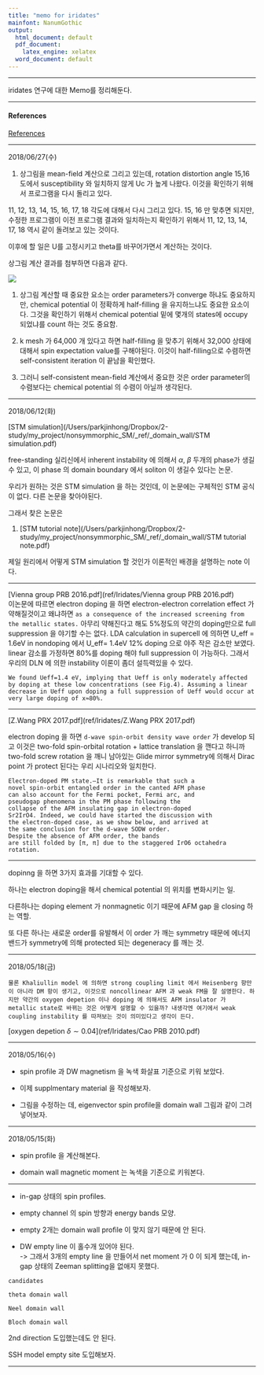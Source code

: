 ```yaml
---
title: "memo for iridates"
mainfont: NanumGothic
output:
  html_document: default
  pdf_document:
    latex_engine: xelatex
  word_document: default
---
```






***

iridates 연구에 대한 Memo를 정리해둔다.


***

#### References

[References](ref_iridates.html)



***

2018/06/27(수)

1. 상그림을 mean-field 계산으로 그리고 있는데, rotation distortion angle 15,16 도에서 susceptibility 와 일치하지 않게 Uc 가 높게 나왔다. 이것을 확인하기 위해서 프로그램을 다시 돌리고 있다.

11, 12, 13, 14, 15, 16, 17, 18 각도에 대해서 다시 그리고 있다. 15, 16 만 맞추면 되지만, 수정한 프로그램이 이전 프로그램 결과와 일치하는지 확인하기 위해서 11, 12, 13, 14, 17, 18 역시 같이 돌려보고 있는 것이다.

이후에 할 일은 U를 고정시키고 theta를 바꾸어가면서 계산하는 것이다.

상그림 계산 결과를 첨부하면 다음과 같다.

![](/Users/parkjinhong/Dropbox/2-study/my_project/nonsymmorphic_SM/latex/_mean-field-PRB/_figs/_fig3_susceptibility/Phase_Diagram_Mean_field_Cal/phase-diagram.jpg)


1. 상그림 계산할 때 중요한 요소는 order parameters가 converge 하냐도 중요하지만, chemical potential 이 정확하게 half-filling 을 유지하느냐도 중요한 요소이다.
그것을 확인하기 위해서 chemical potential 밑에 몇개의 states에 occupy 되었냐를 count 하는 것도 중요함.

1. k mesh 가 64,000 개 있다고 하면 half-filling 을 맞추기 위해서 32,000 상태에 대해서 spin expectation value를 구해야된다. 이것이 half-filling으로 수렴하면 self-consistent iteration 이 끝남을 확인했다.

1. 그러니 self-consistent mean-field 계산에서 중요한 것은 order parameter의 수렴보다는 chemical potential 의 수렴이 아닐까 생각된다. 


***

2018/06/12(화)

[STM simulation](/Users/parkjinhong/Dropbox/2-study/my_project/nonsymmorphic_SM/_ref/_domain_wall/STM simulation.pdf)

free-standing 실리신에서 inherent instability 에 의해서 $\alpha$, $\beta$ 두개의 phase가 생길 수 있고, 이 phase 의 domain boundary 에서 soliton 이 생길수 있다는 논문.

우리가 원하는 것은 STM simulation 을 하는 것인데, 이 논문에는 구체적인 STM 공식이 없다.  다른 논문을 찾아야된다. 

그래서 찾은 논문은

1. [STM tutorial note](/Users/parkjinhong/Dropbox/2-study/my_project/nonsymmorphic_SM/_ref/_domain_wall/STM tutorial note.pdf)

제일 원리에서 어떻게 STM simulation 할 것인가 이론적인 배경을 설명하는 note 이다.


***

[Vienna group PRB 2016.pdf](ref/Iridates/Vienna group PRB 2016.pdf)  
이논문에 따르면 electron doping 을 하면 electron-electron correlation effect 가 약해질것이고 왜냐하면 `as a consequence of the increased screening from the metallic
states.` 아무리 약해진다고 해도  5%정도의  약간의 doping만으로 full suppression 을 야기할 수는 없다. LDA calculation in supercell 에 의하면 U_eff = 1.6eV in nondoping 에서 U_eff= 1.4eV 12% doping 으로 야주 작은 감소만 보였다. linear 감소를 가정하면 80%를 doping 해야 full suppression 이 가능하다.   그래서 우리의 DLN 에 의한 instability 이론이 좀더 설득력있을 수 있다.  

```
We found Ueff=1.4 eV, implying that Ueff is only moderately affected by doping at these low concentrations (see Fig.4). Assuming a linear decrease in Ueff upon doping a full suppression of Ueff would occur at very large doping of x≈80%. 
```

***

[Z.Wang PRX 2017.pdf](ref/Iridates/Z.Wang PRX 2017.pdf)

electron doping 을 하면 `d-wave spin-orbit density wave order` 가 develop 되고 이것은 two-fold spin-orbital rotation + lattice translation 을 깬다고 하니까 two-fold screw rotation 을 깨니 남아있는 Glide mirror symmetry에 의해서 Dirac point 가 protect 된다는 우리 시나리오와 일치한다.

```
Electron-doped PM state.—It is remarkable that such a
novel spin-orbit entangled order in the canted AFM phase
can also account for the Fermi pocket, Fermi arc, and
pseudogap phenomena in the PM phase following the
collapse of the AFM insulating gap in electron-doped
Sr2IrO4. Indeed, we could have started the discussion with
the electron-doped case, as we show below, and arrived at
the same conclusion for the d-wave SODW order.
Despite the absence of AFM order, the bands
are still folded by [π, π] due to the staggered IrO6 octahedra
rotation.
```

***

dopinng 을 하면 3가지 효과를 기대할 수 있다.

하나는 electron doping을 해서 chemical potential 의 위치를 변화시키는 일.

다른하나는 doping element 가 nonmagnetic 이기 때문에 AFM gap 을 closing 하는 역할.

또 다른 하나는 새로운 order를 유발해서  이 order 가 깨는 symmetry 때문에 에너지 밴드가 symmetry에 의해 protected 되는 degeneracy 를 깨는 것.

***

2018/05/18(금)

```
물론 Khaliullin model 에 의하면 strong coupling limit 에서 Heisenberg 항만이 아니라 DM 항이 생기고, 이것으로 noncollinear AFM 과 weak FM을 잘 설명한다. 하지만 약간의 oxygen depetion 이나 doping 에 의해서도 AFM insulator 가 metallic state로 바뀌는 것은 어떻게 설명할 수 있을까? 내생각엔 여기에서 weak coupling instability 를 따져보는 것이 의미있다고 생각이 든다. 
```
[oxygen depetion $\delta \sim 0.04$](ref/Iridates/Cao PRB 2010.pdf) 


***

2018/05/16(수)

* spin profile 과 DW magnetism 을 녹색 화살표 기준으로 키워 보았다.

* 이제 supplmentary material 을 작성해보자. 

* 그림을 수정하는 데, eigenvector spin profile을 domain wall 그림과 같이 그려넣어보자.



***

2018/05/15(화)

* spin profile 을 계산해본다.

* domain wall magnetic moment 는 녹색을 기준으로 키워본다.



***

* in-gap 상태의 spin profiles.

* empty channel 의 spin 방향과 energy bands 모양.

* empty 2개는 domain wall profile 이 맞지 않기 때문에 안 된다.

* DW empty line 이 홀수개 있어야 된다.  
-> 그래서 3개의 empty line 을 만들어서 net moment 가 0 이 되게 했는데, in-gap 상태의 Zeeman splitting을 없애지 못했다.


```
candidates

theta domain wall

Neel domain wall

Bloch domain wall
```


2nd direction 도입했는데도 안 된다.

SSH model empty site 도입해보자.

***









